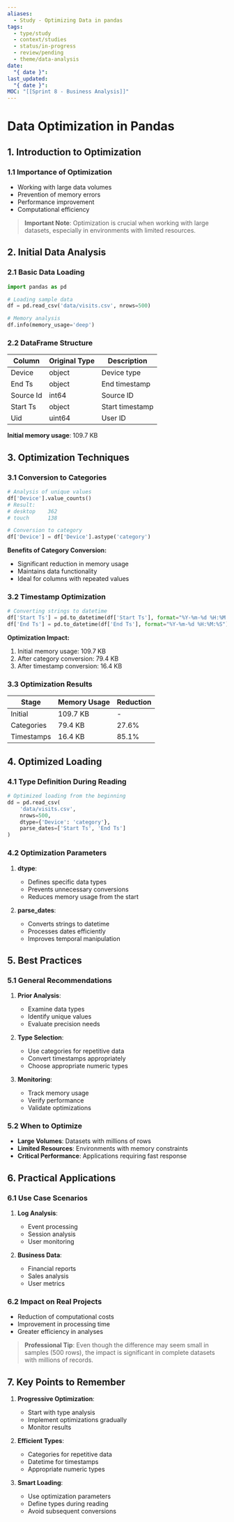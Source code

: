 ```yaml
---
aliases:
  - Study - Optimizing Data in pandas
tags:
  - type/study
  - context/studies
  - status/in-progress
  - review/pending
  - theme/data-analysis
date:
  "{ date }": 
last_updated:
  "{ date }": 
MOC: "[[Sprint 8 - Business Analysis]]"
---
```

# Data Optimization in Pandas

## 1. Introduction to Optimization

### 1.1 Importance of Optimization

- Working with large data volumes
- Prevention of memory errors
- Performance improvement
- Computational efficiency

> **Important Note**: Optimization is crucial when working with large datasets, especially in environments with limited resources.

## 2. Initial Data Analysis

### 2.1 Basic Data Loading

```python
import pandas as pd

# Loading sample data
df = pd.read_csv('data/visits.csv', nrows=500)

# Memory analysis
df.info(memory_usage='deep')
```

### 2.2 DataFrame Structure

|Column|Original Type|Description|
|---|---|---|
|Device|object|Device type|
|End Ts|object|End timestamp|
|Source Id|int64|Source ID|
|Start Ts|object|Start timestamp|
|Uid|uint64|User ID|

**Initial memory usage**: 109.7 KB

## 3. Optimization Techniques

### 3.1 Conversion to Categories

```python
# Analysis of unique values
df['Device'].value_counts()
# Result:
# desktop    362
# touch      138

# Conversion to category
df['Device'] = df['Device'].astype('category')
```

**Benefits of Category Conversion:**

- Significant reduction in memory usage
- Maintains data functionality
- Ideal for columns with repeated values

### 3.2 Timestamp Optimization

```python
# Converting strings to datetime
df['Start Ts'] = pd.to_datetime(df['Start Ts'], format="%Y-%m-%d %H:%M:%S")
df['End Ts'] = pd.to_datetime(df['End Ts'], format="%Y-%m-%d %H:%M:%S")
```

**Optimization Impact:**

1. Initial memory usage: 109.7 KB
2. After category conversion: 79.4 KB
3. After timestamp conversion: 16.4 KB

### 3.3 Optimization Results

|Stage|Memory Usage|Reduction|
|---|---|---|
|Initial|109.7 KB|-|
|Categories|79.4 KB|27.6%|
|Timestamps|16.4 KB|85.1%|

## 4. Optimized Loading

### 4.1 Type Definition During Reading

```python
# Optimized loading from the beginning
dd = pd.read_csv(
    'data/visits.csv',
    nrows=500,
    dtype={'Device': 'category'},
    parse_dates=['Start Ts', 'End Ts']
)
```

### 4.2 Optimization Parameters

1. **dtype**:
    
    - Defines specific data types
    - Prevents unnecessary conversions
    - Reduces memory usage from the start
2. **parse_dates**:
    
    - Converts strings to datetime
    - Processes dates efficiently
    - Improves temporal manipulation

## 5. Best Practices

### 5.1 General Recommendations

1. **Prior Analysis**:
    
    - Examine data types
    - Identify unique values
    - Evaluate precision needs
2. **Type Selection**:
    
    - Use categories for repetitive data
    - Convert timestamps appropriately
    - Choose appropriate numeric types
3. **Monitoring**:
    
    - Track memory usage
    - Verify performance
    - Validate optimizations

### 5.2 When to Optimize

- **Large Volumes**: Datasets with millions of rows
- **Limited Resources**: Environments with memory constraints
- **Critical Performance**: Applications requiring fast response

## 6. Practical Applications

### 6.1 Use Case Scenarios

1. **Log Analysis**:
    
    - Event processing
    - Session analysis
    - User monitoring
2. **Business Data**:
    
    - Financial reports
    - Sales analysis
    - User metrics

### 6.2 Impact on Real Projects

- Reduction of computational costs
- Improvement in processing time
- Greater efficiency in analyses

> **Professional Tip**: Even though the difference may seem small in samples (500 rows), the impact is significant in complete datasets with millions of records.

## 7. Key Points to Remember

1. **Progressive Optimization**:
    
    - Start with type analysis
    - Implement optimizations gradually
    - Monitor results
2. **Efficient Types**:
    
    - Categories for repetitive data
    - Datetime for timestamps
    - Appropriate numeric types
3. **Smart Loading**:
    
    - Use optimization parameters
    - Define types during reading
    - Avoid subsequent conversions 